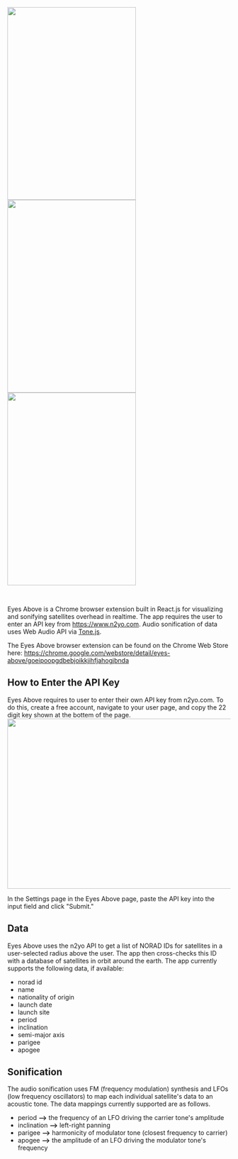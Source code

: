 <img style="float: center;" src="https://user-images.githubusercontent.com/10040486/58818124-558b7880-85fb-11e9-8af1-d5fb0a9ae7bf.png" width="290" height="435"> <img style="float: center;" src="https://user-images.githubusercontent.com/10040486/58891006-b8434980-86b9-11e9-8974-7827932b0974.png" width="290" height="435"> <img style="float: center;" src="https://user-images.githubusercontent.com/10040486/58891072-ddd05300-86b9-11e9-8941-a2b23660a109.png" width="290" height="435">

<br/>

Eyes Above is a Chrome browser extension built in React.js for visualizing and sonifying satellites overhead in realtime. The app 
requires the user to enter an API key 
from https://www.n2yo.com. Audio sonification of data uses Web Audio API via [Tone.js](https://tonejs.github.io/).

The Eyes Above browser extension can be found on the Chrome Web Store here: https://chrome.google.com/webstore/detail/eyes-above/goeipoopgdbebjoikkjihfjahogjbnda

## How to Enter the API Key

Eyes Above requires to user to enter their own API key from n2yo.com. To do this, create a free account, navigate to 
your user page, and copy the 22 digit key shown at the bottem of the page.
<br/>
<img style="float: center;" src="https://user-images.githubusercontent.com/10040486/58820462-afdb0800-8600-11e9-9c1f-01fa1f990f52.jpg"  width="521" height="384">

In the Settings page in the Eyes Above page, paste the API key into the input field and click "Submit."

## Data

Eyes Above uses the n2yo API to get a list of NORAD IDs for satellites in a user-selected radius above the user. The 
app then cross-checks this ID with a database of satellites in orbit around the earth. 
The app currently supports the following data, if available:

* norad id
* name
* nationality of origin 
* launch date
* launch site
* period
* inclination
* semi-major axis
* parigee
* apogee

## Sonification

The audio sonification uses FM (frequency modulation) synthesis and LFOs (low frequency oscillators) to map each 
individual satellite's data to an acoustic tone. The data mappings currently supported are as follows.

* period <b>--></b> the frequency of an LFO driving the carrier tone's amplitude
* inclination <b>--></b> left-right panning
* parigee <b>--></b> harmonicity of modulator tone (closest frequency to carrier)
* apogee <b>--></b> the amplitude of an LFO driving the modulator tone's frequency
